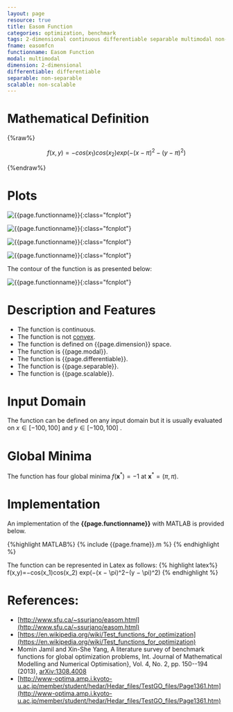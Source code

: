 ```yaml
---
layout: page
resource: true
title: Easom Function
categories: optimization, benchmark
tags: 2-dimensional continuous differentiable separable multimodal non-convex
fname: easomfcn
functionname: Easom Function
modal: multimodal
dimension: 2-dimensional
differentiable: differentiable
separable: non-separable
scalable: non-scalable
---
```


# Mathematical Definition

{%raw%}

$$f(x,y)=−cos(x_1)cos(x_2) exp(−(x − \pi)^2−(y − \pi)^2)$$

{%endraw%}

# Plots
![{{page.functionname}}]({{site.baseurl}}/benchmarkfcns/plots/{{page.fname}}.png){:class="fcnplot"}

![{{page.functionname}}]({{site.baseurl}}/benchmarkfcns/plots/{{page.fname}}_2.png){:class="fcnplot"}

![{{page.functionname}}]({{site.baseurl}}/benchmarkfcns/plots/{{page.fname}}_3.png){:class="fcnplot"}

![{{page.functionname}}]({{site.baseurl}}/benchmarkfcns/plots/{{page.fname}}_4.png){:class="fcnplot"}

The contour of the function is as presented below:

![{{page.functionname}}]({{site.baseurl}}/benchmarkfcns/plots/{{page.fname}}_contour.png){:class="fcnplot"}

# Description and Features
* The function is continuous.
* The function is not [convex](https://en.wikipedia.org/wiki/Convex_function).
* The function is defined on {{page.dimension}} space. 
* The function is {{page.modal}}.
* The function is {{page.differentiable}}.
* The function is {{page.separable}}.
* The function is {{page.scalable}}.

# Input Domain
The function can be defined on any input domain but it is usually evaluated on $x \in [-100, 100]$ and $y \in [-100, 100]$ .

# Global Minima
The function has four global minima $f(\textbf{x}^{\ast})=-1$ at $\textbf{x}^{\ast} = (\pi,\pi)$.

# Implementation
An implementation of the **{{page.functionname}}** with MATLAB is provided below. 

{%highlight MATLAB%}
{% include {{page.fname}}.m %}
{% endhighlight %}

The function can be represented in Latex as follows:
{% highlight latex%}
f(x,y)=−cos(x_1)cos(x_2) exp(−(x − \pi)^2−(y − \pi)^2)
{% endhighlight %}

# References:
* [http://www.sfu.ca/~ssurjano/easom.html](http://www.sfu.ca/~ssurjano/easom.html)
* [https://en.wikipedia.org/wiki/Test_functions_for_optimization](https://en.wikipedia.org/wiki/Test_functions_for_optimization)
* Momin Jamil and Xin-She Yang, A literature survey of benchmark functions for global optimization problems, Int. Journal of Mathematical Modelling and Numerical Optimisation}, Vol. 4, No. 2, pp. 150--194 (2013), [arXiv:1308.4008](arXiv:1308.4008)
* [http://www-optima.amp.i.kyoto-u.ac.jp/member/student/hedar/Hedar_files/TestGO_files/Page1361.htm](http://www-optima.amp.i.kyoto-u.ac.jp/member/student/hedar/Hedar_files/TestGO_files/Page1361.htm)
